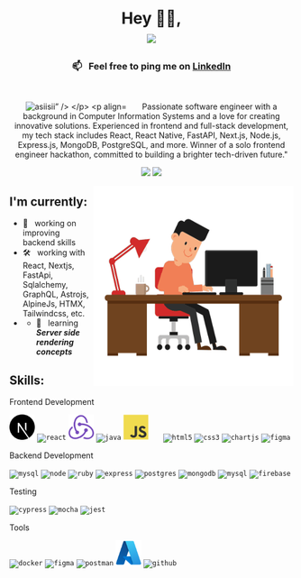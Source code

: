                                                                                            
<h1 align="center">Hey 👋🏽, <br/><img src="https://readme-typing-svg.herokuapp.com?font=sans-serif&color=58A5FF&size=21&center=true&lines=I'm+Ashish+(PERN-Stack+Engineer);Welcome+to+my+GitHub+Profile"><br/>
</h1>

<div align="center">
  
### 📫  &nbsp; Feel free to ping me on [LinkedIn](https://www.linkedin.com/in/asiisii/) 
  
</div>

<br/>


<p align="center">
  <img src="https://komarev.com/ghpvc/?username=asiisii&label=Views&color=blue&style=plastic" alt="asiisii” /> 
</p> 

<p align="center">
  &nbsp; &nbsp; &nbsp; Passionate software engineer with a background in Computer Information Systems and a love for creating innovative solutions. Experienced in frontend and full-stack development, my tech stack includes React, React Native, FastAPI, Next.js, Node.js, Express.js, MongoDB, PostgreSQL, and more. Winner of a solo frontend engineer hackathon, committed to building a brighter tech-driven future."
</p>

<p align="center">
  <img src="https://github-readme-stats.vercel.app/api/top-langs?username=asiisii&show_icons=true&locale=en&layout=compact&theme=tokyonight" />  
  <img src="https://github-readme-streak-stats.herokuapp.com/?user=asiisii&theme=tokyonight" width="420px" />
</p>

<!--
<details align="center">	
  <summary><b>Open to 👀  more Stats</b></summary>
  <br />
  <a height="200em" href="https://github.com/asiisii">
  <img  src="https://github-readme-stats.vercel.app/api/?username=asiisii&show_icons=true&theme=tokyonight" width="420px"/>
  <img src="https://github-readme-streak-stats.herokuapp.com/?user=asiisii&theme=tokyonight" width="420px" />
  
  </a>
</details>
-->

  


<img align="right" height="355" width="355" alt="" src="./assests/coder.gif" />

**<h2 align="left">I'm currently: </h2>**
<!--
- 🔭  &nbsp; working on [Pokédex](https://github.com/asiisii/Pokedex) project

  with progressive knowledge and experience in  Video Conferencing and Engineering. Seeking opportunities to cross-collaborate in a front-end development environment to provide user-friendly solutions while executing on business objectives and increasing overall efficiency. 
or <a href="mailto:ashishmalla45@gmail.com">Email</a>
                                           ### 💬  &nbsp; Ask me about anything tech related, I'm happy to help
  **<h2 align="center">My GitHub: </h2>**  
-->
- 🔭  &nbsp; working on improving backend skills
- 🛠 &nbsp; working with React, Nextjs, FastApi, Sqlalchemy, GraphQL, Astrojs, AlpineJs, HTMX, Tailwindcss, etc.
- - 🌱  &nbsp; learning ***Server side rendering concepts***
<!--
- 🌱  &nbsp; learning ***MERN & PERN stack***
 -->

**<h2 align="left">Skills:</h2>**

<p align="left">Frontend Development</p>
  <code><img src="https://raw.githubusercontent.com/devicons/devicon/master/icons/nextjs/nextjs-original.svg" alt="nextjs" width="45" height="45"/></code>
  <code><img src="https://www.vectorlogo.zone/logos/reactjs/reactjs-icon.svg" alt="react" width="45" height="45"/></code>
  <code><img src="https://raw.githubusercontent.com/devicons/devicon/master/icons/redux/redux-original.svg" alt="redux" width="45" height="45"/></code>
  <code><img src="https://www.vectorlogo.zone/logos/java/java-icon.svg" alt="java" width="45" height="45"/></code>
  <code><img src="https://raw.githubusercontent.com/devicons/devicon/master/icons/javascript/javascript-original.svg" alt="javascript" width="45" height="45"/>   </code>
  <code><img src="https://www.vectorlogo.zone/logos/w3_html5/w3_html5-icon.svg" alt="html5" width="45" height="45"/></code>
  <code><img src="https://www.vectorlogo.zone/logos/w3_css/w3_css-icon.svg" alt="css3" width="45" height="45"/></code>
  <code><img src="https://www.chartjs.org/media/logo-title.svg" alt="chartjs" width="45" height="45"/></code>
  <code><img src="https://www.vectorlogo.zone/logos/tailwindcss/tailwindcss-icon.svg" alt="figma" width="45" height="45"/></code>                                                                                                    
  
<p align="left">Backend Development</p>
  <code><img src="https://www.vectorlogo.zone/logos/python/python-icon.svg" alt="mysql" width="45" height="45"/></code>
  <code><img src="https://www.vectorlogo.zone/logos/nodejs/nodejs-icon.svg" alt="node" width="45" height="45"/></code>
  <code><img src="https://www.vectorlogo.zone/logos/ruby-lang/ruby-lang-icon.svg" alt="ruby" width="45" height="45"/></code>
  <code><img src="https://www.vectorlogo.zone/logos/expressjs/expressjs-icon.svg" alt="express" width="45" height="45"/></code>
  <code><img src="https://www.vectorlogo.zone/logos/postgresql/postgresql-icon.svg" alt="postgres" width="45" height="45"/></code>
  <code><img src="https://www.vectorlogo.zone/logos/mongodb/mongodb-icon.svg" alt="mongodb" width="45" height="45"/></code>
  <code><img src="https://www.vectorlogo.zone/logos/mysql/mysql-official.svg" alt="mysql" width="45" height="45"/></code>
  <code><img src="https://www.vectorlogo.zone/logos/firebase/firebase-icon.svg" alt="firebase" width="45" height="45"/></code>
  
 

<p align="left">Testing</p>
<code><img src="https://raw.githubusercontent.com/simple-icons/simple-icons/6e46ec1fc23b60c8fd0d2f2ff46db82e16dbd75f/icons/cypress.svg" alt="cypress" width="45" height="45"/></code>
<code><img src="https://www.vectorlogo.zone/logos/mochajs/mochajs-icon.svg" alt="mocha" width="45" height="45"/></code>
<code><img src="https://www.vectorlogo.zone/logos/jestjsio/jestjsio-icon.svg" alt="jest" width="45" height="45"/></code>
  


<p align="left">Tools</p>
<code><img src="https://www.vectorlogo.zone/logos/docker/docker-official.svg" alt="docker" width="45" height="45"/></code>
<code><img src="https://www.vectorlogo.zone/logos/figma/figma-icon.svg" alt="figma" width="45" height="45"/></code>
<code><img src="https://www.vectorlogo.zone/logos/getpostman/getpostman-icon.svg" alt="postman" width="45" height="45"/></code>
<code><img src="https://raw.githubusercontent.com/devicons/devicon/master/icons/azure/azure-original.svg" alt="azure" width="45" height="45"/></code>
<code><img src="https://www.vectorlogo.zone/logos/github/github-icon.svg" alt="github" width="45" height="45"/></code>

<!--
<code><img src="https://www.vectorlogo.zone/logos/heroku/heroku-icon.svg" alt="heroku" width="45" height="45"/></code>
-->


  
  




<!--
**asiisii/asiisii** is a ✨ _special_ ✨ repository because its `README.md` (this file) appears on your GitHub profile.

Here are some ideas to get you started:
Don't compare yourself with others and just be the better version of yourself
- 🔭 I’m currently working on ...
- 🌱 I’m currently learning ...
- 👯 I’m looking to collaborate on ...
- 🤔 I’m looking for help with ...
- 💬 Ask me about ...
- 📫 How to reach me: ...
- 😄 Pronouns: ...
- ⚡ Fun fact: ...
-->
